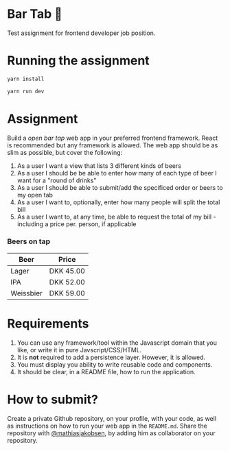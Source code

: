 # Bar Tab :beers:
Test assignment for frontend developer job position.

# Running the assignment

```bash
yarn install
```

```bash
yarn run dev
```

# Assignment
Build a _open bar tap_ web app in your preferred frontend framework. React is recommended but any framework is allowed. The web app should be as slim as possible, but cover the following:

1. As a user I want a view that lists 3 different kinds of beers
2. As a user I should be be able to enter how many of each type of beer I want for a "round of drinks"
4. As a user I should be able to submit/add the specificed order or beers to my open tab
5. As a user I want to, optionally, enter how many people will split the total bill
6. As a user I want to, at any time, be able to request the total of my bill - including a price per. person, if applicable

### Beers on tap

| Beer | Price |
|--|--|
| Lager | DKK 45.00 |
| IPA | DKK 52.00 |
| Weissbier | DKK 59.00 |


# Requirements
1. You can use any framework/tool within the Javascript domain that you like, or write it in pure Javscript/CSS/HTML.
2. It is **not** required to add a persistence layer. However, it is allowed.
3. You must display you ability to write reusable code and components.
4. It should be clear, in a README file, how to run the application.

# How to submit?

Create a private Github repository, on your profile, with your code, as well as instructions on how to run your web app in the `README.md`. Share the repository with [@mathiasjakobsen](https://github.com/mathiasjakobsen), by adding him as collaborator on your repository.